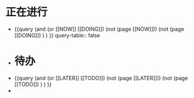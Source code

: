 # 正在进行
- {{query (and (or [[NOW]] [[DOING]]) (not (page [[NOW]])) (not (page [[DOING]]) ) ) }}
  query-table:: false
- # 待办
- {{query (and (or [[LATER]] [[TODO]]) (not (page [[LATER]])) (not (page [[TODO]]) ) ) }}
-